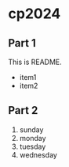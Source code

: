 # cp2024

## Part 1
This is README.
- item1
- item2


## Part 2
1. sunday
1. monday
1. tuesday
1. wednesday
